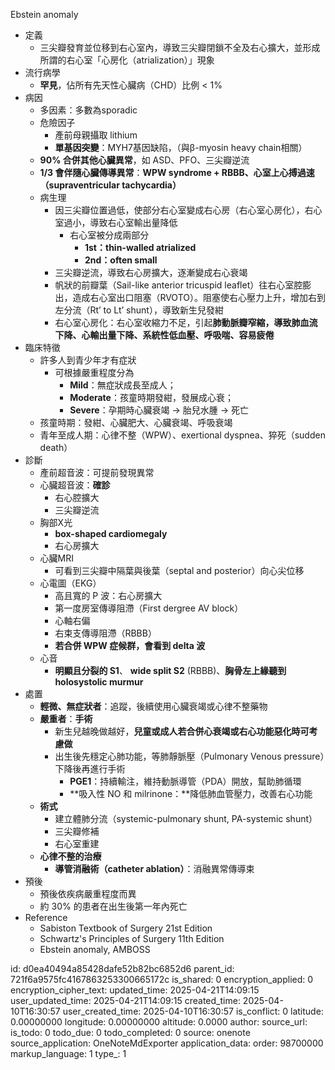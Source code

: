 Ebstein anomaly

- 定義
  - 三尖瓣發育並位移到右心室內，導致三尖瓣閉鎖不全及右心擴大，並形成所謂的右心室「心房化（atrialization）」現象
- 流行病學
  - **罕見**，佔所有先天性心臟病（CHD）比例 \< 1%
- 病因
  - 多因素：多數為sporadic
  - 危險因子
    - 產前母親攝取 lithium
    - **單基因突變**：MYH7基因缺陷，（與β-myosin heavy chain相關）
  - **90% 合併其他心臟異常**，如 ASD、PFO、三尖瓣逆流
  - **1/3 會伴隨心臟傳導異常**：**WPW syndrome + RBBB、心室上心搏過速（supraventricular tachycardia）**
  - 病生理
    - 因三尖瓣位置過低，使部分右心室變成右心房（右心室心房化），右心室過小，導致右心室輸出量降低
      - 右心室被分成兩部分
        - **1st：thin-walled atrialized**
        - **2nd：often small**
    - 三尖瓣逆流，導致右心房擴大，逐漸變成右心衰竭
    - 帆狀的前瓣葉（Sail-like anterior tricuspid leaflet）往右心室腔膨出，造成右心室出口阻塞（RVOTO）。阻塞使右心壓力上升，增加右到左分流（Rt’ to Lt’ shunt），導致新生兒發紺
    - 右心室心房化：右心室收縮力不足，引起**肺動脈瓣窄縮，導致肺血流下降、心輸出量下降、系統性低血壓、呼吸喘、容易疲倦**
- 臨床特徵
  - 許多人到青少年才有症狀
    - 可根據嚴重程度分為
      - **Mild**：無症狀成長至成人；
      - **Moderate**：孩童時期發紺，發展成心衰；
      - **Severe**：孕期時心臟衰竭 → 胎兒水腫 → 死亡
  - 孩童時期：發紺、心臟肥大、心臟衰竭、呼吸衰竭
  - 青年至成人期：心律不整（WPW）、exertional dyspnea、猝死（sudden death）
- 診斷
  - 產前超音波：可提前發現異常
  - 心臟超音波：**確診**
    - 右心腔擴大
    - 三尖瓣逆流
  - 胸部X光
    - **box-shaped cardiomegaly**
    - 右心房擴大
  - 心臟MRI
    - 可看到三尖瓣中隔葉與後葉（septal and posterior）向心尖位移
  - 心電圖（EKG）
    - 高且寬的 P 波：右心房擴大
    - 第一度房室傳導阻滯（First dergree AV block）
    - 心軸右偏
    - 右束支傳導阻滯（RBBB）
    - **若合併 WPW 症候群，會看到 delta 波**
  - 心音
    - **明顯且分裂的 S1**、 **wide split S2** (RBBB)、**胸骨左上緣聽到holosystolic murmur**
- 處置
  - **輕微、無症狀者**：追蹤，後續使用心臟衰竭或心律不整藥物
  - **嚴重者**：**手術**
    - 新生兒越晚做越好，**兒童或成人若合併心衰竭或右心功能惡化時可考慮做**
    - 出生後先穩定心肺功能，等肺靜脈壓（Pulmonary Venous pressure）下降後再進行手術
      - **PGE1**：持續輸注，維持動脈導管（PDA）開放，幫助肺循環
      - **吸入性 NO 和 milrinone：**降低肺血管壓力，改善右心功能
  - **術式**
    - 建立體肺分流（systemic-pulmonary shunt, PA-systemic shunt）
    - 三尖瓣修補
    - 右心室重建
  - **心律不整的治療**
    - **導管消融術（catheter ablation）**：消融異常傳導束
- 預後
  - 預後依疾病嚴重程度而異
  - 約 30% 的患者在出生後第一年內死亡
- Reference
  - Sabiston Textbook of Surgery 21st Edition
  - Schwartz's Principles of Surgery 11th Edition
  - Ebstein anomaly, AMBOSS



id: d0ea40494a85428dafe52b82bc6852d6
parent_id: 721f6a9575fc4167863253300665172c
is_shared: 0
encryption_applied: 0
encryption_cipher_text: 
updated_time: 2025-04-21T14:09:15
user_updated_time: 2025-04-21T14:09:15
created_time: 2025-04-10T16:30:57
user_created_time: 2025-04-10T16:30:57
is_conflict: 0
latitude: 0.00000000
longitude: 0.00000000
altitude: 0.0000
author: 
source_url: 
is_todo: 0
todo_due: 0
todo_completed: 0
source: onenote
source_application: OneNoteMdExporter
application_data: 
order: 98700000
markup_language: 1
type_: 1